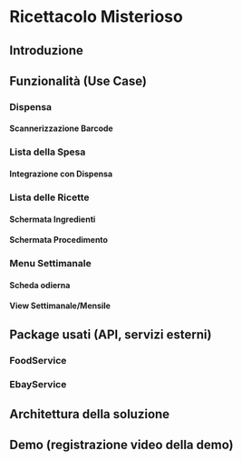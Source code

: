 # Ricettacolo Misterioso

## Introduzione

## Funzionalità (Use Case)

### 	Dispensa

#### 		Scannerizzazione Barcode

### 	Lista della Spesa

#### 		Integrazione con Dispensa

### 	Lista delle Ricette

#### 		Schermata Ingredienti

#### 		Schermata Procedimento

### 	Menu Settimanale

#### 		Scheda odierna

#### 		View Settimanale/Mensile



## Package usati (API, servizi esterni)

### FoodService

### EbayService

## Architettura della soluzione

## Demo (registrazione video della demo)

